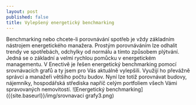 ```yaml
---
layout: post
published: false
title: Vylepšený energetický benchmarking
---
```


Benchmarking nebo chcete-li porovnávání spotřeb je vždy základním nástrojem energetického manažera. Prostým porovnáváním lze odhalit trendy ve spotřebách, odchylky od normálu a tímto způsobem plýtvání. Jedná se o základní a velmi rychlou pomůcku v energetickém managementu.
V Enectivě je řešen energetický benchmarking pomocí srovnávacích grafů a ty jsem pro Vás aktuálně vylepšili. Využijí ho převážně správci a manažeři většího počtu budov. Nyní lze totiž porovnávat budovy, nájemníky, hospodářská střediska napříč celým portfoliem všech Vámi spravovaných nemovitostí.
![Energetický benchmarking]({{site.baseurl}}/img/srovnavaci grafy3.png)


